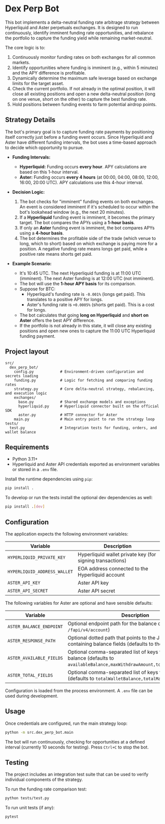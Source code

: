 # Dex Perp Bot

This bot implements a delta-neutral funding rate arbitrage strategy between Hyperliquid and Aster perpetuals exchanges. It is designed to run continuously, identify imminent funding rate opportunities, and rebalance the portfolio to capture the funding yield while remaining market-neutral.

The core logic is to:
1.  Continuously monitor funding rates on both exchanges for all common markets.
2.  Identify opportunities where funding is imminent (e.g., within 5 minutes) and the APY difference is profitable.
3.  Dynamically determine the maximum safe leverage based on exchange limits for the target asset.
4.  Check the current portfolio. If not already in the optimal position, it will close all existing positions and open a new delta-neutral position (long on one venue, short on the other) to capture the best funding rate.
5.  Hold positions between funding events to farm potential airdrop points.

## Strategy Details

The bot's primary goal is to capture funding rate payments by positioning itself correctly just before a funding event occurs. Since Hyperliquid and Aster have different funding intervals, the bot uses a time-based approach to decide which opportunity to pursue.

*   **Funding Intervals:**
    *   **Hyperliquid:** Funding occurs **every hour**. APY calculations are based on this 1-hour interval.
    *   **Aster:** Funding occurs **every 4 hours** (at 00:00, 04:00, 08:00, 12:00, 16:00, 20:00 UTC). APY calculations use this 4-hour interval.

*   **Decision Logic:**
    1.  The bot checks for "imminent" funding events on both exchanges. An event is considered imminent if it's scheduled to occur within the bot's lookahead window (e.g., the next 20 minutes).
    2.  If a **Hyperliquid** funding event is imminent, it becomes the primary target. The bot compares the APYs using a **1-hour basis**.
    3.  If only an **Aster** funding event is imminent, the bot compares APYs using a **4-hour basis**.
    4.  The bot determines the profitable side of the trade (which venue to long, which to short) based on which exchange is paying more for a position. A negative funding rate means longs get paid, while a positive rate means shorts get paid.

*   **Example Scenario:**
    *   It's 10:45 UTC. The next Hyperliquid funding is at 11:00 UTC (imminent). The next Aster funding is at 12:00 UTC (not imminent).
    *   The bot will use the **1-hour APY basis** for its comparison.
    *   Suppose for BTC:
        *   Hyperliquid's funding rate is `-0.001%` (longs get paid). This translates to a positive APY for longs.
        *   Aster's funding rate is `+0.0005%` (shorts get paid). This is a cost for longs.
    *   The bot calculates that going **long on Hyperliquid** and **short on Aster** offers the best APY difference.
    *   If the portfolio is not already in this state, it will close any existing positions and open new ones to capture the 11:00 UTC Hyperliquid funding payment.

## Project layout

```
src/
  dex_perp_bot/
    config.py            # Environment-driven configuration and secrets loading
    funding.py           # Logic for fetching and comparing funding rates
    strategy.py          # Core delta-neutral strategy, rebalancing, and execution logic
    exchanges/
      base.py            # Shared exchange models and exceptions
      hyperliquid.py     # Hyperliquid connector built on the official SDK
      aster.py           # HTTP connector for Aster
    main.py              # Main entry point to run the strategy loop
tests/
  test.py                # Integration tests for funding, orders, and wallet balance
```

## Requirements

* Python 3.11+
* Hyperliquid and Aster API credentials exported as environment variables or stored in a `.env` file.

Install the runtime dependencies using `pip`:

```bash
pip install .
```

To develop or run the tests install the optional dev dependencies as well:

```bash
pip install .[dev]
```

## Configuration

The application expects the following environment variables:

| Variable | Description |
|----------|-------------|
| `HYPERLIQUID_PRIVATE_KEY` | Hyperliquid wallet private key (for signing transactions) |
| `HYPERLIQUID_ADDRESS_WALLET` | EOA address connected to the Hyperliquid account |
| `ASTER_API_KEY` | Aster API key |
| `ASTER_API_SECRET` | Aster API secret |

The following variables for Aster are optional and have sensible defaults:

| Variable | Description |
|----------|-------------|
| `ASTER_BALANCE_ENDPOINT` | Optional endpoint path for the balance query (defaults to `/fapi/v4/account`) |
| `ASTER_RESPONSE_PATH` | Optional dotted path that points to the JSON object containing balance fields (defaults to the root object) |
| `ASTER_AVAILABLE_FIELDS` | Optional comma-separated list of keys for available balance (defaults to `availableBalance,maxWithdrawAmount,totalMarginBalance`) |
| `ASTER_TOTAL_FIELDS` | Optional comma-separated list of keys for total balance (defaults to `totalWalletBalance,totalMarginBalance`) |

Configuration is loaded from the process environment. A `.env` file can be used during development.

## Usage

Once credentials are configured, run the main strategy loop:

```bash
python -m src.dex_perp_bot.main
```

The bot will run continuously, checking for opportunities at a defined interval (currently 10 seconds for testing). Press `Ctrl+C` to stop the bot.

## Testing

The project includes an integration test suite that can be used to verify individual components of the strategy.

To run the funding rate comparison test:
```bash
python tests/test.py
```

To run unit tests (if any):
```bash
pytest
```

